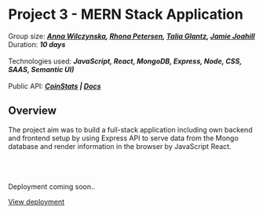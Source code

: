 # Project 3 - MERN Stack Application

Group size: ***[Anna Wilczynska](https://anwilcz.github.io), [Rhona Petersen](https://rhonabpetersen.github.io), [Talia Glantz](https://taliaglantz.github.io), [Jamie Joahill](https://JamieJoahill.github.io)*** 
</br>
Duration: ***10 days***
</br>
</br>
Technologies used: ***JavaScript, React, MongoDB, Express, Node, CSS, SAAS, Semantic UI)***
</br>
</br>
Public API: ***[CoinStats](https://coinstats.app/) | [Docs](https://documenter.getpostman.com/view/5734027/RzZ6Hzr3)***

## Overview

The project aim was to build a full-stack application including own backend and frontend setup by using Express API to serve data from the Mongo database and render information in the browser by JavaScript React.

</br>
</br>
</br>
Deployment coming soon.. 

[ View deployment ](http://)

</br>
</br>
